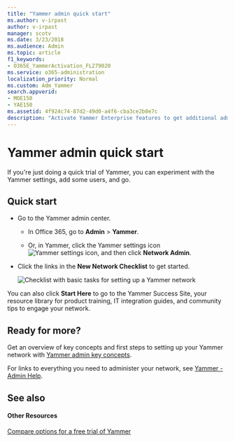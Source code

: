 ```yaml
---
title: "Yammer admin quick start"
ms.author: v-irpast
author: v-irpast
manager: scotv
ms.date: 3/23/2018
ms.audience: Admin
ms.topic: article
f1_keywords:
- O365E_YammerActivation_FL279020
ms.service: o365-administration
localization_priority: Normal
ms.custom: Adm_Yammer
search.appverid:
- MOE150
- YAE150
ms.assetid: 4f924c74-87d2-49d0-a4f6-cba3ce2b0e7c
description: "Activate Yammer Enterprise features to get additional administration, apps, integration, services and support features, and an integrated experience with Office 365."
---
```


# Yammer admin quick start

If you're just doing a quick trial of Yammer, you can experiment with the Yammer settings, add some users, and go. 
  
## Quick start

- Go to the Yammer admin center.
    
  - In Office 365, go to **Admin** > **Yammer**.
    
  - Or, in Yammer, click the Yammer settings icon ![Yammer settings icon](../../../media/9704ce70-56ce-43f7-96c6-f253b0413d40.png), and then click **Network Admin**.
    
- Click the links in the **New Network Checklist** to get started. 
    
    ![Checklist with basic tasks for setting up a Yammer network](../../../media/ff561537-c263-4dcb-91bc-feba6a7691eb.png)
  
You can also click **Start Here** to go to the Yammer Success Site, your resource library for product training, IT integration guides, and community tips to engage your network. 
  
## Ready for more?

Get an overview of key concepts and first steps to setting up your Yammer network with [Yammer admin key concepts](yammer-admin-key-concepts.md). 
  
For links to everything you need to administer your network, see [Yammer - Admin Help](https://support.office.com/article/e1464355-1f97-49ac-b2aa-dd320b179dbe).
  
## See also

#### Other Resources

[Compare options for a free trial of Yammer](compare-options-for-a-free-trial-of-yammer.md)

